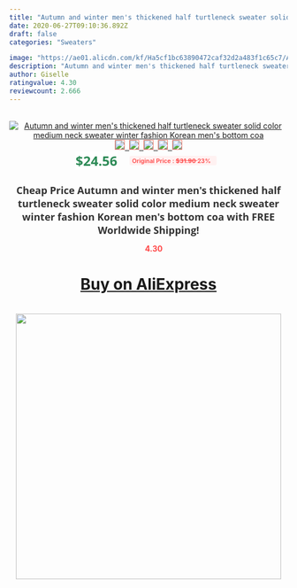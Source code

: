 ```yaml
---
title: "Autumn and winter men's thickened half turtleneck sweater solid color medium neck sweater winter fashion Korean men's bottom coa"
date: 2020-06-27T09:10:36.892Z
draft: false
categories: "Sweaters"

image: "https://ae01.alicdn.com/kf/Ha5cf1bc63890472caf32d2a483f1c65c7/Autumn-and-winter-men-s-thickened-half-turtleneck-sweater-solid-color-medium-neck-sweater-winter-fashion.jpg"
description: "Autumn and winter men's thickened half turtleneck sweater solid color medium neck sweater winter fashion Korean men's bottom coa"
author: Giselle
ratingvalue: 4.30
reviewcount: 2.666
---
```

<br>
<div style="text-align: center;">
<a href="https://s.click.aliexpress.com/e/_AnK1xX" target="_blank" rel="nofollow noopener noreferrer"><img alt="Autumn and winter men's thickened half turtleneck sweater solid color medium neck sweater winter fashion Korean men's bottom coa" class="magnifier-image" src="https://ae01.alicdn.com/kf/Ha5cf1bc63890472caf32d2a483f1c65c7/Autumn-and-winter-men-s-thickened-half-turtleneck-sweater-solid-color-medium-neck-sweater-winter-fashion.jpg_640x640.jpg">
<br>
<img style="border:1px solid salmon" src="https://ae01.alicdn.com/kf/Ha5cf1bc63890472caf32d2a483f1c65c7/Autumn-and-winter-men-s-thickened-half-turtleneck-sweater-solid-color-medium-neck-sweater-winter-fashion.jpg_120x120.jpg">&nbsp;&nbsp;<img style="border:1px solid salmon" src="https://ae01.alicdn.com/kf/H7a7c264e324a4b9691ba5618bbbbd4b47/Autumn-and-winter-men-s-thickened-half-turtleneck-sweater-solid-color-medium-neck-sweater-winter-fashion.jpg_120x120.jpg">&nbsp;&nbsp;<img style="border:1px solid salmon" src="https://ae01.alicdn.com/kf/Hd9d39e4d110c45629193ab50b780f21az/Autumn-and-winter-men-s-thickened-half-turtleneck-sweater-solid-color-medium-neck-sweater-winter-fashion.jpg_120x120.jpg">&nbsp;&nbsp;<img style="border:1px solid salmon" src="https://ae01.alicdn.com/kf/H3942e6eb15544a81b966386fcaf502bav/Autumn-and-winter-men-s-thickened-half-turtleneck-sweater-solid-color-medium-neck-sweater-winter-fashion.jpg_120x120.jpg">&nbsp;&nbsp;<img style="border:1px solid salmon" src="https://ae01.alicdn.com/kf/Hf8749362c04c4bd694049c034287779eC/Autumn-and-winter-men-s-thickened-half-turtleneck-sweater-solid-color-medium-neck-sweater-winter-fashion.jpg_120x120.jpg"></a></div><br0>
<div style="text-align: center;"><span style="background-color: white; border: 0px; box-sizing: border-box; color: seagreen; display: inline-block; font-family: &quot;open sans&quot; , &quot;arial&quot; , &quot;helvetica&quot; , sans-serif , &quot;heiti&quot;; font-size: 24px; font-stretch: inherit; font-weight: 700; line-height: inherit; margin: 0px 10px 0px 0px; padding: 0px; vertical-align: middle;">$24.56 </span>
<span style="background: rgb(255 , 241 , 241); border-radius: 3px; border: 0px; box-sizing: border-box; color: #ff4747; display: inline-block; font-family: inherit; font-size: 12px; font-stretch: inherit; font-style: inherit; font-variant: inherit; font-weight: 600; line-height: inherit; margin: 0px; padding: 2px 5px; transform: scale(0.9); vertical-align: middle;">Original Price : <b style="text-decoration: line-through;">$31.90 </b> 23%&nbsp;&nbsp;</span></div>
<h1 style="color: #333333; display: inline-block; font-family: &quot;open sans&quot; , &quot;arial&quot; , &quot;helvetica&quot; , sans-serif , &quot;heiti&quot;; font-size: 18px; font-stretch: inherit; font-weight: 700; text-align: center;">Cheap Price Autumn and winter men's thickened half turtleneck sweater solid color medium neck sweater winter fashion Korean men's bottom coa with FREE Worldwide Shipping!</h1>
<div style="color: #ff4747; text-align: center;">
<img src="https://4.bp.blogspot.com/-M0ZcTcb-5uY/XleCXlxnR4I/AAAAAAAAAEc/OrjgMkXV1oMQFaCRZj5HQwOCBcu3w1FegCPcBGAYYCw/s1600/star.png" style="height: 15px;">&nbsp;<b>4.30</b></div>
<div class="button_cont" align="center"><a class="buynow_a" href="https://s.click.aliexpress.com/e/_AnK1xX" target="_blank" rel="nofollow noopener noreferrer"><H1>Buy on AliExpress</H1></a></div><br>
<div class="separator" style="clear: both; text-align: center;">
<img src="https://lh3.googleusercontent.com/-pTy5HemUv9M/XlePHvY0dAI/AAAAAAAAAE4/0nX5iRUoIWY8eMW9Dpxeirr157OZliDIgCLcBGAsYHQ/s1600/badge.gif" width="480">
</div>
